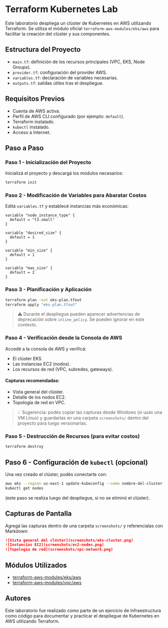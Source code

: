 # Terraform Kubernetes Lab

Este laboratorio despliega un clúster de Kubernetes en AWS utilizando Terraform. Se utiliza el módulo oficial `terraform-aws-modules/eks/aws` para facilitar la creación del clúster y sus componentes.

## Estructura del Proyecto

- `main.tf`: definición de los recursos principales (VPC, EKS, Node Groups).
- `provider.tf`: configuración del provider AWS.
- `variables.tf`: declaración de variables necesarias.
- `outputs.tf`: salidas útiles tras el despliegue.

## Requisitos Previos

- Cuenta de AWS activa.
- Perfil de AWS CLI configurado (por ejemplo: `default`).
- Terraform instalado.
- `kubectl` instalado.
- Acceso a Internet.

## Paso a Paso

### Paso 1 - Inicialización del Proyecto

Inicializá el proyecto y descargá los módulos necesarios:

```bash
terraform init
```

### Paso 2 - Modificación de Variables para Abaratar Costos

Editá `variables.tf` y establecé instancias más económicas:

```hcl
variable "node_instance_type" {
  default = "t3.small"
}

variable "desired_size" {
  default = 1
}

variable "min_size" {
  default = 1
}

variable "max_size" {
  default = 2
}
```

### Paso 3 - Planificación y Aplicación

```bash
terraform plan -out eks-plan.tfout
terraform apply "eks-plan.tfout"
```

> ⚠️ Durante el despliegue pueden aparecer advertencias de deprecación sobre `inline_policy`. Se pueden ignorar en este contexto.

### Paso 4 - Verificación desde la Consola de AWS

Accedé a la consola de AWS y verificá:

- El clúster EKS.
- Las instancias EC2 (nodos).
- Los recursos de red (VPC, subredes, gateways).

#### Capturas recomendadas:

- Vista general del clúster.
- Detalle de los nodos EC2.
- Topología de red en VPC.

> 💡 Sugerencia: podés copiar las capturas desde Windows (si usás una VM Linux) y guardarlas en una carpeta `screenshots/` dentro del proyecto para luego versionarlas.

### Paso 5 - Destrucción de Recursos (para evitar costos)

```bash
terraform destroy
```

## Paso 6 - Configuración de `kubectl` (opcional)

Una vez creado el clúster, podés conectarte con:

```bash
aws eks --region us-east-1 update-kubeconfig --name nombre-del-cluster
kubectl get nodes
```

(este paso se realiza luego del despliegue, si no se eliminó el clúster).

## Capturas de Pantalla

Agregá las capturas dentro de una carpeta `screenshots/` y referencialas con Markdown:

```markdown
![Vista general del clúster](screenshots/eks-cluster.png)
![Instancias EC2](screenshots/ec2-nodes.png)
![Topología de red](screenshots/vpc-network.png)
```

## Módulos Utilizados

- [terraform-aws-modules/eks/aws](https://registry.terraform.io/modules/terraform-aws-modules/eks/aws/latest)
- [terraform-aws-modules/vpc/aws](https://registry.terraform.io/modules/terraform-aws-modules/vpc/aws/latest)

## Autores

Este laboratorio fue realizado como parte de un ejercicio de infraestructura como código para documentar y practicar el despliegue de Kubernetes en AWS utilizando Terraform.
